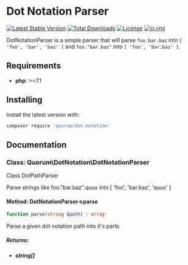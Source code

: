 # Dot Notation Parser

[![Latest Stable Version](https://poser.pugx.org/quorum/dot-notation/version)](https://packagist.org/packages/quorum/dot-notation)
[![Total Downloads](https://poser.pugx.org/quorum/dot-notation/downloads)](https://packagist.org/packages/quorum/dot-notation)
[![License](https://poser.pugx.org/quorum/dot-notation/license)](https://packagist.org/packages/quorum/dot-notation)
[![ci.yml](https://github.com/QuorumCollection/DotNotationParser/actions/workflows/ci.yml/badge.svg)](https://github.com/QuorumCollection/DotNotationParser/actions/workflows/ci.yml)


DotNotationParser is a simple parser that will parse `foo.bar.baz` into `[ 'foo', 'bar', 'baz' ]` and `foo."bar.baz"` into `[ 'foo', 'bar.baz' ]`.



## Requirements

- **php**: >=7.1

## Installing

Install the latest version with:

```bash
composer require 'quorum/dot-notation'
```

## Documentation

### Class: Quorum\DotNotation\DotNotationParser

Class DotPathParser

Parse strings like foo."bar.baz".quux into [ 'foo', 'bar.baz', 'quux' ]

#### Method: DotNotationParser->parse

```php
function parse(string $path) : array
```

Parse a given dot notation path into it's parts

##### Returns:

- ***string[]***